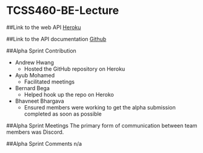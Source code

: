 # TCSS460-BE-Lecture


 ##Link to the web API
[Heroku](https://group7-tcss460-web-api-6a6786271b27.herokuapp.com/)

 ##Link to the API documentation
 [Github](https://ahwang5.github.io/TCSS-460-Web-API/)

##Alpha Sprint Contribution
- Andrew Hwang
  - Hosted the GitHub repository on Heroku
- Ayub Mohamed
  - Facilitated meetings
- Bernard Bega
  - Helped hook up the repo on Heroko
- Bhavneet Bhargava
  - Ensured members were working to get the alpha submission completed as soon as possible 

##Alpha Sprint Meetings
The primary form of communication between team members was Discord.

##Alpha Sprint Comments
n/a
